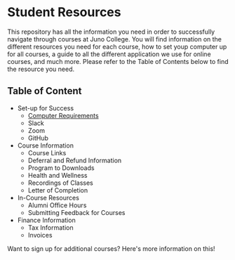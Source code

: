 # Student Resources
This repository has all the information you need in order to successfully navigate through courses at Juno College. You will find information on the different resources you need for each course, how to set youp computer up for all courses, a guide to all the different application we use for online courses, and much more. Please refer to the Table of Contents below to find the resource you need. 

## Table of Content
- Set-up for Success
  - [Computer Requirements](./liveOnline#computer-requirements) 
  - Slack
  - Zoom
  - GitHub
- Course Information
  - Course Links
  - Deferral and Refund Information
  - Program to Downloads
  - Health and Wellness
  - Recordings of Classes
  - Letter of Completion
- In-Course Resources
  - Alumni Office Hours
  - Submitting Feedback for Courses
- Finance Information
  - Tax Information
  - Invoices

Want to sign up for additional courses? Here's more information on this!







 
